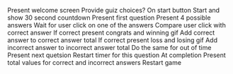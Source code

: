 Present welcome screen
Provide guiz choices?
On start button
    Start and show 30 second countdown
    Present first question
    Present 4 possible answers
    Wait for user click on one of the answers
    Compare user click with correct answer
        If correct present congrats and winning gif
        Add correct answer to correct answer total
        If correct present loss and losing gif
        Add incorrect answer to incorrect answer total
        Do the same for out of time
    Present next quetsion
        Restart timer for this question
    At completion
        Present total values for correct and incorrect answers
        Restart game